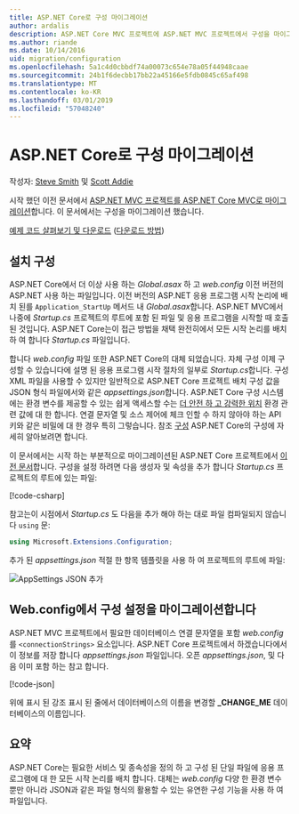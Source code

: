 ```yaml
---
title: ASP.NET Core로 구성 마이그레이션
author: ardalis
description: ASP.NET Core MVC 프로젝트에 ASP.NET MVC 프로젝트에서 구성을 마이그레이션하는 방법에 알아봅니다.
ms.author: riande
ms.date: 10/14/2016
uid: migration/configuration
ms.openlocfilehash: 5a1c4d0cbbdf74a00073c654e78a05f44948caae
ms.sourcegitcommit: 24b1f6decbb17bb22a45166e5fdb0845c65af498
ms.translationtype: MT
ms.contentlocale: ko-KR
ms.lasthandoff: 03/01/2019
ms.locfileid: "57048240"
---
```

# <a name="migrate-configuration-to-aspnet-core"></a>ASP.NET Core로 구성 마이그레이션

작성자: [Steve Smith](https://ardalis.com/) 및 [Scott Addie](https://scottaddie.com)

시작 했던 이전 문서에서 [ASP.NET MVC 프로젝트를 ASP.NET Core MVC로 마이그레이션](xref:migration/mvc)합니다. 이 문서에서는 구성을 마이그레이션 했습니다.

[예제 코드 살펴보기 및 다운로드](https://github.com/aspnet/Docs/tree/master/aspnetcore/migration/configuration/samples) ([다운로드 방법](xref:index#how-to-download-a-sample))

## <a name="setup-configuration"></a>설치 구성

ASP.NET Core에서 더 이상 사용 하는 *Global.asax* 하 고 *web.config* 이전 버전의 ASP.NET 사용 하는 파일입니다. 이전 버전의 ASP.NET 응용 프로그램 시작 논리에 배치 된를 `Application_StartUp` 메서드 내 *Global.asax*합니다. ASP.NET MVC에서 나중에 *Startup.cs* 프로젝트의 루트에 포함 된 파일 및 응용 프로그램을 시작할 때 호출 된 것입니다. ASP.NET Core는이 접근 방법을 채택 완전히에서 모든 시작 논리를 배치 하 여 합니다 *Startup.cs* 파일입니다.

합니다 *web.config* 파일 또한 ASP.NET Core의 대체 되었습니다. 자체 구성 이제 구성할 수 있습니다에 설명 된 응용 프로그램 시작 절차의 일부로 *Startup.cs*합니다. 구성 XML 파일을 사용할 수 있지만 일반적으로 ASP.NET Core 프로젝트 배치 구성 값을 JSON 형식 파일에서와 같은 *appsettings.json*합니다. ASP.NET Core 구성 시스템에는 환경 변수를 제공할 수 있는 쉽게 액세스할 수는 [더 안전 하 고 강력한 위치](xref:security/app-secrets) 환경 관련 값에 대 한 합니다. 연결 문자열 및 소스 제어에 체크 인할 수 하지 않아야 하는 API 키와 같은 비밀에 대 한 경우 특히 그렇습니다. 참조 [구성](xref:fundamentals/configuration/index) ASP.NET Core의 구성에 자세히 알아보려면 합니다.

이 문서에서는 시작 하는 부분적으로 마이그레이션된 ASP.NET Core 프로젝트에서 [이전 문서](xref:migration/mvc)합니다. 구성을 설정 하려면 다음 생성자 및 속성을 추가 합니다 *Startup.cs* 프로젝트의 루트에 있는 파일:

[!code-csharp[](configuration/samples/WebApp1/src/WebApp1/Startup.cs?range=11-16)]

참고는이 시점에서 *Startup.cs* 도 다음을 추가 해야 하는 대로 파일 컴파일되지 않습니다 `using` 문:

```csharp
using Microsoft.Extensions.Configuration;
```

추가 된 *appsettings.json* 적절 한 항목 템플릿을 사용 하 여 프로젝트의 루트에 파일:

![AppSettings JSON 추가](configuration/_static/add-appsettings-json.png)

## <a name="migrate-configuration-settings-from-webconfig"></a>Web.config에서 구성 설정을 마이그레이션합니다

ASP.NET MVC 프로젝트에서 필요한 데이터베이스 연결 문자열을 포함 *web.config*를 `<connectionStrings>` 요소입니다. ASP.NET Core 프로젝트에서 하겠습니다에서이 정보를 저장 합니다 *appsettings.json* 파일입니다. 오픈 *appsettings.json*, 및 다음 이미 포함 하는 참고 합니다.

[!code-json[](../migration/configuration/samples/WebApp1/src/WebApp1/appsettings.json?highlight=4)]

위에 표시 된 강조 표시 된 줄에서 데이터베이스의 이름을 변경할 **_CHANGE_ME** 데이터베이스의 이름입니다.

## <a name="summary"></a>요약

ASP.NET Core는 필요한 서비스 및 종속성을 정의 하 고 구성 된 단일 파일에 응용 프로그램에 대 한 모든 시작 논리를 배치 합니다. 대체는 *web.config* 다양 한 환경 변수 뿐만 아니라 JSON과 같은 파일 형식의 활용할 수 있는 유연한 구성 기능을 사용 하 여 파일입니다.
